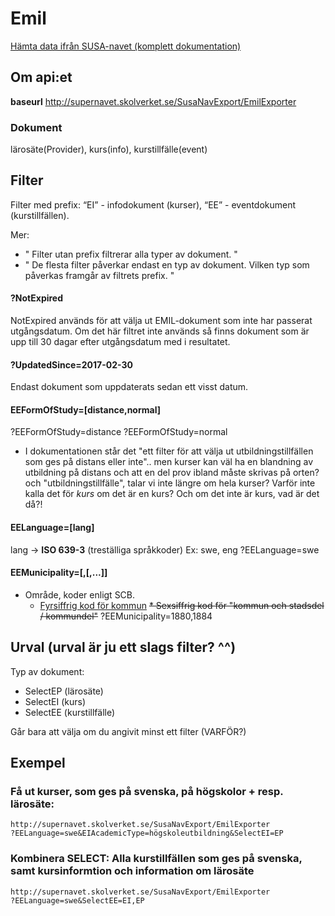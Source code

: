 # Emil
[Hämta data ifrån SUSA-navet (komplett dokumentation)](http://www.sis.se/PageFiles/11322/H%c3%a4mta%20EMIL%202.0-information%20fr%c3%a5n%20SUSA-navet.pdf)

## Om api:et
**baseurl** http://supernavet.skolverket.se/SusaNavExport/EmilExporter
### Dokument
lärosäte(Provider), kurs(info), kurstillfälle(event)

## Filter
Filter med prefix:
“EI” - infodokument (kurser), 
“EE” - eventdokument (kurstillfällen).

Mer:
* " Filter utan prefix filtrerar alla typer av dokument. "
* " De flesta filter påverkar endast en typ av dokument. Vilken typ som påverkas framgår av filtrets
prefix. "

#### ?NotExpired
NotExpired används för att välja ut EMIL-dokument som inte har passerat utgångsdatum. Om det
här filtret inte används så finns dokument som är upp till 30 dagar efter utgångsdatum med i
resultatet.

#### ?UpdatedSince=2017-02-30
Endast dokument som uppdaterats sedan ett visst datum.

#### EEFormOfStudy=[distance,normal]
?EEFormOfStudy=distance
?EEFormOfStudy=normal
- I dokumentationen står det "ett filter för att välja ut utbildningstillfällen som ges på distans eller inte".. men kurser kan väl ha en blandning av utbildning på distans och att en del prov ibland måste skrivas på orten? och "utbildningstillfälle", talar vi inte längre om hela kurser? Varför inte kalla det för _kurs_ om det är en kurs? Och om det inte är kurs, vad är det då?!

#### EELanguage=[lang]
lang -> **ISO 639-3** (treställiga språkkoder)
Ex: swe, eng
?EELanguage=swe

#### EEMunicipality=<kod>[,<kod>[,...]]
* Område, koder enligt SCB.
  * [Fyrsiffrig kod för kommun](https://github.com/littlekid/skolresurser-api/blob/master/data/kommunkoder-kommunnamn.csv)
  ~~* Sexsiffrig kod för "kommun och stadsdel / kommundel"~~
  ?EEMunicipality=1880,1884

## Urval (urval är ju ett slags filter? ^^)
Typ av dokument:
* SelectEP (lärosäte)
* SelectEI (kurs)
* SelectEE (kurstillfälle)

Går bara att välja om du angivit minst ett filter (VARFÖR?)

## Exempel
### Få ut kurser, som ges på svenska, på högskolor + resp. lärosäte:
    http://supernavet.skolverket.se/SusaNavExport/EmilExporter
    ?EELanguage=swe&EIAcademicType=högskoleutbildning&SelectEI=EP

### Kombinera SELECT: Alla kurstillfällen som ges på svenska, samt kursinformtion och information om lärosäte
    http://supernavet.skolverket.se/SusaNavExport/EmilExporter
    ?EELanguage=swe&SelectEE=EI,EP

